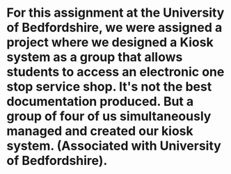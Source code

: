 # For this assignment at the University of Bedfordshire, we were assigned a project where we designed a Kiosk system as a group that allows students to access an electronic one stop service shop. It's not the best documentation produced. But a group of four of us simultaneously managed and created our kiosk system. (Associated with University of Bedfordshire).
